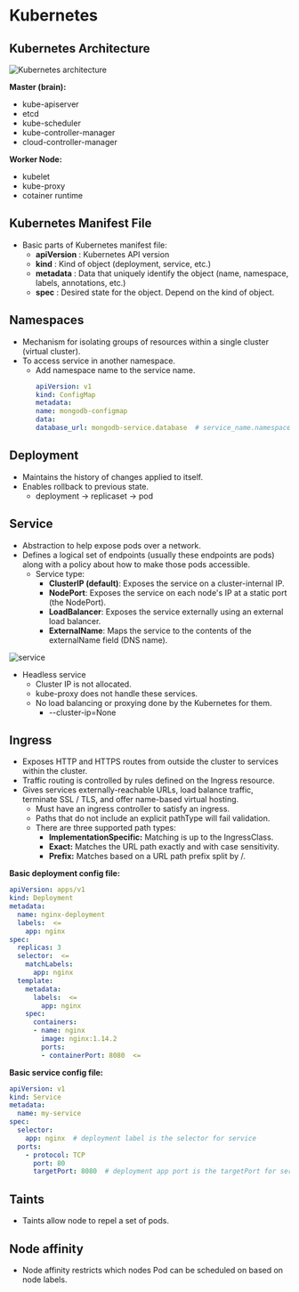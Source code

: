 # Kubernetes

## Kubernetes Architecture
![Kubernetes architecture](https://github.com/rajdyp/rajdyp.github.io/blob/master/images/kubernetes/k8-architecture.png)

**Master (brain):**
- kube-apiserver
- etcd
- kube-scheduler
- kube-controller-manager
- cloud-controller-manager

**Worker Node:**
- kubelet
- kube-proxy
- cotainer runtime

## Kubernetes Manifest File
- Basic parts of Kubernetes manifest file:
  - **apiVersion** : Kubernetes API version
  - **kind** : Kind of object (deployment, service, etc.)
  - **metadata** : Data that uniquely identify the object (name, namespace, labels, annotations, etc.)
  - **spec** : Desired state for the object. Depend on the kind of object. 

## Namespaces
- Mechanism for isolating groups of resources within a single cluster (virtual cluster).
- To access service in another namespace.
  - Add namespace name to the service name.
    ```yaml
    apiVersion: v1
    kind: ConfigMap
    metadata:
    name: mongodb-configmap
    data:
    database_url: mongodb-service.database  # service_name.namespace_name
    ```
## Deployment
- Maintains the history of changes applied to itself.
- Enables rollback to previous state.
  - deployment -> replicaset -> pod

## Service
- Abstraction to help expose pods over a network.
- Defines a logical set of endpoints (usually these endpoints are pods) along with a policy about how to make those pods accessible.
  - Service type:
    - **ClusterIP (default)**: Exposes the service on a cluster-internal IP.
    - **NodePort**: Exposes the service on each node's IP at a static port (the NodePort). 
    - **LoadBalancer**: Exposes the service externally using an external load balancer. 
    - **ExternalName**: Maps the service to the contents of the externalName field (DNS name). 

![service](https://github.com/rajdyp/rajdyp.github.io/blob/master/images/kubernetes/service.png)

  - Headless service
    - Cluster IP is not allocated.
    - kube-proxy does not handle these services.
    - No load balancing or proxying done by the Kubernetes for them.
      - --cluster-ip=None

## Ingress
- Exposes HTTP and HTTPS routes from outside the cluster to services within the cluster.
- Traffic routing is controlled by rules defined on the Ingress resource.
- Gives services externally-reachable URLs, load balance traffic, terminate SSL / TLS, and offer name-based virtual hosting.
  - Must have an ingress controller to satisfy an ingress.
  - Paths that do not include an explicit pathType will fail validation. 
  - There are three supported path types:
    - **ImplementationSpecific:** Matching is up to the IngressClass.
    - **Exact:** Matches the URL path exactly and with case sensitivity.
    - **Prefix:** Matches based on a URL path prefix split by /. 

**Basic deployment config file:**
```yaml
apiVersion: apps/v1
kind: Deployment
metadata:
  name: nginx-deployment
  labels:  <=
    app: nginx
spec:
  replicas: 3
  selector:  <=
    matchLabels:
      app: nginx
  template:
    metadata:
      labels:  <=
        app: nginx
    spec:
      containers:
      - name: nginx
        image: nginx:1.14.2
        ports:
        - containerPort: 8080  <=
```

**Basic service config file:**
```yaml
apiVersion: v1
kind: Service
metadata:
  name: my-service
spec:
  selector:
    app: nginx  # deployment label is the selector for service
  ports:
    - protocol: TCP
      port: 80
      targetPort: 8080  # deployment app port is the targetPort for service
```

## Taints
- Taints allow node to repel a set of pods.

## Node affinity
- Node affinity restricts which nodes Pod can be scheduled on based on node labels. 
